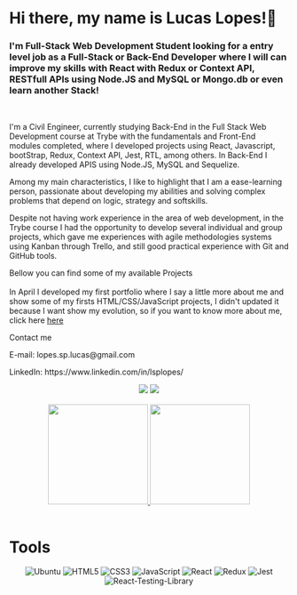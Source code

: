 <h1>Hi there, my name is Lucas Lopes!👋</h1>

<h3>I'm Full-Stack Web Development Student looking for a entry level job as a Full-Stack or Back-End Developer where I will can improve my skills with React with Redux or Context API, RESTfull APIs using Node.JS and MySQL or Mongo.db or even learn another Stack! </h3>
<br/>
<p>I'm a Civil Engineer, currently studying Back-End in the Full Stack Web Development course at Trybe with the fundamentals and Front-End modules completed, where I developed projects using React, Javascript, bootStrap, Redux, Context API, Jest, RTL, among others. In Back-End I already developed APIS using Node.JS, MySQL and Sequelize.</p>

<p>Among my main characteristics, I like to highlight that I am a ease-learning person, passionate about developing my abilities and solving complex problems that depend on logic, strategy and softskills.</p>

<p>Despite not having work experience in the area of web development, in the Trybe course I had the opportunity to develop several individual and group projects, which gave me experiences with agile methodologies systems using Kanban through Trello, and still good practical experience with Git and GitHub tools.</p>

<span>Bellow you can find some of my available Projects</span>
<br/>
<br/>
<span>
  In April I developed my first portfolio where I say a little more about me and show some of my firsts HTML/CSS/JavaScript projects, I didn't updated it because I want show my evolution, so if you want to know more about me, click here
  <a href="https://lsplopes.github.io/" target="_blank">here</a>
</span>
<br/>

<p>Contact me</p>
<p>E-mail: lopes.sp.lucas@gmail.com</p>
<p>LinkedIn: https://www.linkedin.com/in/lsplopes/</p>

<div align="center">
  <a href = "mailto:lopes.sp.lucas@gmail.com"><img src="https://img.shields.io/badge/-Gmail-%23333?style=for-the-badge&logo=gmail&logoColor=white" target="_blank"></a>
  <a href="https://www.linkedin.com/in/lsplopes/" target="_blank"><img src="https://img.shields.io/badge/-LinkedIn-%230077B5?style=for-the-badge&logo=linkedin&logoColor=white" target="_blank"></a>
</div>
</br>
<div align="center">
  <a href="https://github.com/lsplopes">
  <img height="180em" src="https://github-readme-stats.vercel.app/api?username=lsplopes&show_icons=false&theme=dark&include_all_commits=true&count_private=true"/>
  <img height="180em" src="https://github-readme-stats.vercel.app/api/top-langs/?username=lsplopes&layout=compact&langs_count=5&theme=dark"/></a>
</div>
</br>
<h1>Tools</h1>
<div align="center">
  <img src="https://img.shields.io/badge/Ubuntu-E95420?style=for-the-badge&logo=ubuntu&logoColor=white" alt="Ubuntu" target="_blank">
    <img src="https://img.shields.io/badge/HTML5-E34F26?style=for-the-badge&logo=html5&logoColor=white" alt="HTML5" target="_blank">
  <img src="https://img.shields.io/badge/CSS3-1572B6?style=for-the-badge&logo=css3&logoColor=white" alt="CSS3" target="_blank">
  <img src="https://img.shields.io/badge/JavaScript-F7DF1E?style=for-the-badge&logo=javascript&logoColor=black" alt="JavaScript" target="_blank">
  <img src="https://img.shields.io/badge/React-20232A?style=for-the-badge&logo=react&logoColor=61DAFB" alt="React" target="_blank">
  <img src="https://img.shields.io/badge/Redux-593D88?style=for-the-badge&logo=redux&logoColor=white" alt="Redux" target="_blank">
  <img src="https://img.shields.io/badge/Jest-323330?style=for-the-badge&logo=Jest&logoColor=white" alt="Jest" target="_blank">
  <img src="https://img.shields.io/badge/testing%20library-323330?style=for-the-badge&logo=testing-library&logoColor=red" alt="React-Testing-Library" target="_blank">
</div>
